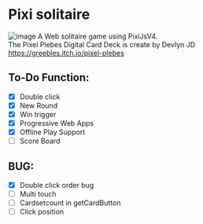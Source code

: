 # Pixi solitaire
![image](https://github.com/s2031215/pixi_solitaire/blob/master/Pixi_Solitaire_screenshot.png)
A Web solitaire game using PixiJsV4.<br>
The Pixel Plebes Digital Card Deck is create by Devlyn JD<br>
https://greebles.itch.io/pixel-plebes<br>

## To-Do Function:<br>
- [x] Double click 
- [x] New Round
- [x] Win trigger
- [x] Progressive Web Apps
- [x] Offline Play Support
- [ ] Score Board
## BUG:<br>
- [x] Double click order bug
- [ ] Multi touch
- [ ] Cardsetcount in getCardButton
- [ ] Click position
